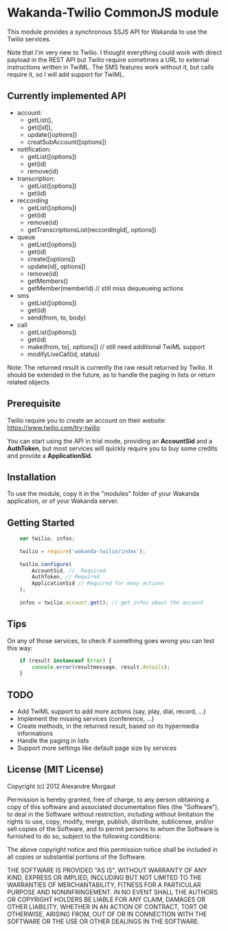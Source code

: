 # Wakanda-Twilio CommonJS module #

This module provides a synchronous SSJS API for Wakanda to use the Twilio services.

Note that I'm very new to Twilio. I thought everything could work with direct payload 
in the REST API but Twilio require sometimes a URL to external instructions written in TwiML. 
The SMS features work without it, but calls require it, so I will add support for TwiML.


## Currently implemented API ##

* account:
	* getList(), 
	* get([id]), 
	* update([options])
	* creatSubAccount([options])
* notification: 
	* getList([options])
	* get(id)
	* remove(id)
* transcription: 
	* getList([options])
	* get(id)
* reccording
	* getList([options])
	* get(id)
	* remove(id)
	* getTranscriptionsList(reccordingId[, options])
* queue
	* getList([options])
	* get(id)
	* create([options])
	* update(id[, options])
	* remove(id)
	* getMembers()
	* getMember(memberId)
	// still miss dequeueing actions
* sms
	* getList([options])
	* get(id)
	* send(from, to, body)
* call
	* getList([options])
	* get(id)
	* make(from, to[, options]) // still need additional TwiML support
	* modifyLiveCall(id, status)


Note: The returned result is currently the raw result returned by Twilio. 
It should be extended in the future, as to handle the paging in lists or return related objects


## Prerequisite ##

Twilio require you to create an account on their website: https://www.twilio.com/try-twilio

You can start using the API in trial mode, providing an **AccountSid** and a **AuthToken**, but most services will quickly require you to buy some credits and provide a **ApplicationSid**.


## Installation ##

To use the module, copy it in the "modules" folder of your Wakanda application, or of your Wakanda server.


## Getting Started ##

```javascript
    var twilio, infos;
    
    twilio = require('wakanda-twilio/index');
    
    twilio.configure(
    	AccountSid, //  Required
    	AuthToken, // Required
    	ApplicationSid // Required for many actions
    );
    
    infos = twilio.account.get(); // get infos about the account
```

## Tips ##

On any of those services, to check if something goes wrong you can test this way:

```javascript
    if (result instanceof Error) {
    	console.error(resultmessage, result.details);
    }
```

## TODO ##

* Add TwiML support to add more actions (say, play, dial, record, ...)
* Implement the missing services (conference, ...)
* Create methods, in the returned result, based on its hypermedia informations
* Handle the paging in lists
* Support more settings like default page size by services

## License (MIT License) ##

Copyright (c) 2012 Alexandre Morgaut

Permission is hereby granted, free of charge, to any person obtaining a copy
of this software and associated documentation files (the "Software"), to deal
in the Software without restriction, including without limitation the rights
to use, copy, modify, merge, publish, distribute, sublicense, and/or sell
copies of the Software, and to permit persons to whom the Software is
furnished to do so, subject to the following conditions:

The above copyright notice and this permission notice shall be included in
all copies or substantial portions of the Software.

THE SOFTWARE IS PROVIDED "AS IS", WITHOUT WARRANTY OF ANY KIND, EXPRESS OR
IMPLIED, INCLUDING BUT NOT LIMITED TO THE WARRANTIES OF MERCHANTABILITY,
FITNESS FOR A PARTICULAR PURPOSE AND NONINFRINGEMENT. IN NO EVENT SHALL THE
AUTHORS OR COPYRIGHT HOLDERS BE LIABLE FOR ANY CLAIM, DAMAGES OR OTHER
LIABILITY, WHETHER IN AN ACTION OF CONTRACT, TORT OR OTHERWISE, ARISING FROM,
OUT OF OR IN CONNECTION WITH THE SOFTWARE OR THE USE OR OTHER DEALINGS IN
THE SOFTWARE.
